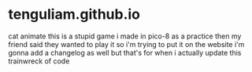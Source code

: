 # tenguliam.github.io
cat animate
this is a stupid game i made in pico-8 as a practice
then my friend said they wanted to play it
so i'm trying to put it on the website
i'm gonna add a changelog as well but that's for when i actually update this trainwreck of code
